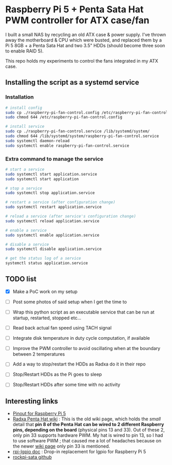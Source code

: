 # Raspberry Pi 5 + Penta Sata Hat PWM controller for ATX case/fan

I built a small NAS by recycling an old ATX case & power supply.
I've thrown away the motherboard & CPU which were busted,
and replaced them by a Pi 5 8GB + a Penta Sata Hat and two 3.5" HDDs (should become three soon to enable RAID 5).

This repo holds my experiments to control the fans integrated in my ATX case.


## Installing the script as a systemd service

### Installation

```sh
# install config
sudo cp ./raspberry-pi-fan-control.config /etc/raspberry-pi-fan-control.config
sudo chmod 644 /etc/raspberry-pi-fan-control.config

# install service
sudo cp ./raspberry-pi-fan-control.service /lib/systemd/system/
sudo chmod 644 /lib/systemd/system/raspberry-pi-fan-control.service
sudo systemctl daemon-reload
sudo systemctl enable raspberry-pi-fan-control.service
```

### Extra command to manage the service

```sh
# start a service
sudo systemctl start application.service
sudo systemctl start application

# stop a service
sudo systemctl stop application.service

# restart a service (after configuration change)
sudo systemctl restart application.service

# reload a service (after service's configuration change)
sudo systemctl reload application.service

# enable a service
sudo systemctl enable application.service

# disable a service
sudo systemctl disable application.service

# get the status log of a service
systemctl status application.service
```


## TODO list

- [x] Make a PoC work on my setup
- [ ] Post some photos of said setup when I get the time to
- [ ] Wrap this python script as an executable service that can be run at startup, restarted, stopped etc...
- [ ] Read back actual fan speed using TACH signal
- [ ] Integrate disk temperature in duty cycle computation, if available
- [ ] Improve the PWM controller to avoid oscillating when at the boundary between 2 temperatures
- [ ] Add a way to stop/restart the HDDs as Radxa do it in their repo
- [ ] Stop/Restart HDDs as the Pi goes to sleep
- [ ] Stop/Restart HDDs after some time with no activity


## Interesting links

- [Pinout for Raspberry Pi 5](https://pinout.xyz)
- [Radxa Penta Hat wiki](https://wiki.radxa.com/Penta_SATA_HAT) :
    This is the old wiki page, which holds the _small_ detail that
    **pin 8 of the Penta Hat can be wired to 2 different Raspberry pins, depending on the board** (physical pins 13 and 33).
    Out of these 2, only pin 33 supports hardware PWM.
    My hat is wired to pin 13, so I had to use software PWM ;
    that caused me a lot of headaches because on the newer [wiki page](https://docs.radxa.com/en/accessories/penta-sata-hat/sata-hat-top-board)
    only pin 33 is mentioned.
- [rpi-lgpio doc](https://rpi-lgpio.readthedocs.io) : Drop-in replacement for lgpio for Raspberry Pi 5
- [rockpi-sata github](https://github.com/radxa/rockpi-sata)
